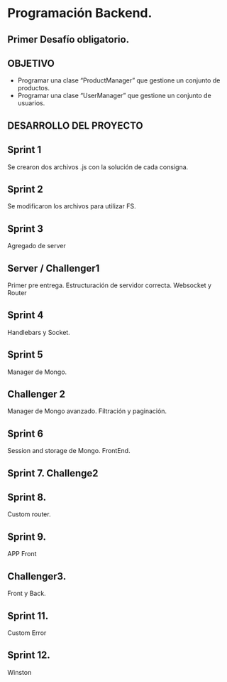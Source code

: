 # Programación Backend.
## Primer Desafío obligatorio.

## OBJETIVO

- Programar una clase “ProductManager” que gestione un conjunto de productos.
- Programar una clase “UserManager” que gestione un conjunto de usuarios.

## DESARROLLO DEL PROYECTO

## Sprint 1
Se crearon dos archivos .js con la solución de cada consigna. 

## Sprint 2
Se modificaron los archivos para utilizar FS.

## Sprint 3
Agregado de server

## Server / Challenger1
Primer pre entrega. Estructuración de servidor correcta.
Websocket y Router

## Sprint 4
Handlebars y Socket.

## Sprint 5
Manager de Mongo.

## Challenger 2
Manager de Mongo avanzado. Filtración y paginación.

## Sprint 6
Session and storage de Mongo. FrontEnd.

## Sprint 7. Challenge2

## Sprint 8.
Custom router.

## Sprint 9.
APP Front

## Challenger3. 
Front y Back.

## Sprint 11.
Custom Error

## Sprint 12.
Winston